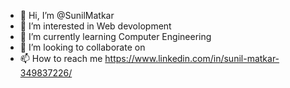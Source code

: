 - 👋 Hi, I’m @SunilMatkar
- 👀 I’m interested in Web devolopment
- 🌱 I’m currently learning Computer Engineering
- 💞️ I’m looking to collaborate on
- 📫 How to reach me https://www.linkedin.com/in/sunil-matkar-349837226/

<!---
SunilMatkar/SunilMatkar is a ✨ special ✨ repository because its `README.md` (this file) appears on your GitHub profile.
You can click the Preview link to take a look at your changes.
--->
